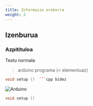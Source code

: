 ```yaml
---
title: Informazio orokorra
weight: 2
---
```


## Izenburua

### Azpitituloa

Testu normala



> arduino programa (< elementuaz)

```cpp
void setup ()  ```cpp bidez

```

![Arduino](https://cdn-tienda.bricogeek.com/2827-thickbox_default/arduino-uno.jpg)

```cpp
void setup ()
```




